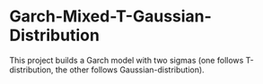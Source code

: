 # Garch-Mixed-T-Gaussian-Distribution
This project builds a Garch model with two sigmas (one follows T-distribution, the other follows Gaussian-distribution).